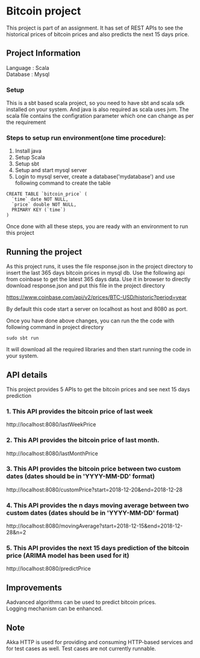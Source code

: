 # Bitcoin project
This project is part of an assignment. It has set of REST APIs to see the historical prices of bitcoin prices and also predicts the next 15 days price.

## Project Information
Language  : Scala      <br />
Database  : Mysql


### Setup
This is a sbt based scala project, so you need to have sbt and scala sdk installed on your system. And java is also required as scala uses jvm. The scala file contains the configration parameter which one can change as per the requirement


### Steps to setup run environment(one time procedure):
1. Install java
2. Setup Scala
3. Setup sbt
4. Setup and start mysql server
5. Login to mysql server, create a database('mydatabase') and use following command to create the table
```
CREATE TABLE `bitcoin_price` (
  `time` date NOT NULL,
  `price` double NOT NULL,
  PRIMARY KEY (`time`)
)

```
Once done with all these steps, you are ready with an environment to run this project

## Running the project
As this project runs, it uses the file response.json in the project directory to insert the last 365 days bitcoin prices in mysql db. Use the following api from coinbase to get the latest 365 days data. Use it in browser to directly download response.json and put this file in the project directory

https://www.coinbase.com/api/v2/prices/BTC-USD/historic?period=year

By default this code start a server on localhost as host and 8080 as port.

Once you have done above changes, you can run the the code with following command in project directory
```
sudo sbt run
```
It will download all the required libraries and then start running the code in your system.

## API details
This project provides 5 APIs to get the bitcoin prices and see next 15 days prediction

### 1. This API provides the bitcoin price of last week
http://localhost:8080/lastWeekPrice

### 2. This API provides the bitcoin price of last month. 
http://localhost:8080/lastMonthPrice

### 3. This API provides the bitcoin price between two custom dates (dates should be in 'YYYY-MM-DD' format)
http://localhost:8080/customPrice?start=2018-12-20&end=2018-12-28

### 4. This API provides the n days moving average between two custom dates (dates should be in 'YYYY-MM-DD' format)
http://localhost:8080/movingAverage?start=2018-12-15&end=2018-12-28&n=2

### 5. This API provides the next 15 days prediction of the bitcoin price (ARIMA model has been used for it)
http://localhost:8080/predictPrice


## Improvements
Aadvanced algorithms can be used to predict bitcoin prices.<br />
Logging mechanism can be enhanced.

## Note
Akka HTTP is used for providing and consuming HTTP-based services and for test cases as well. Test cases are not currently runnable.
